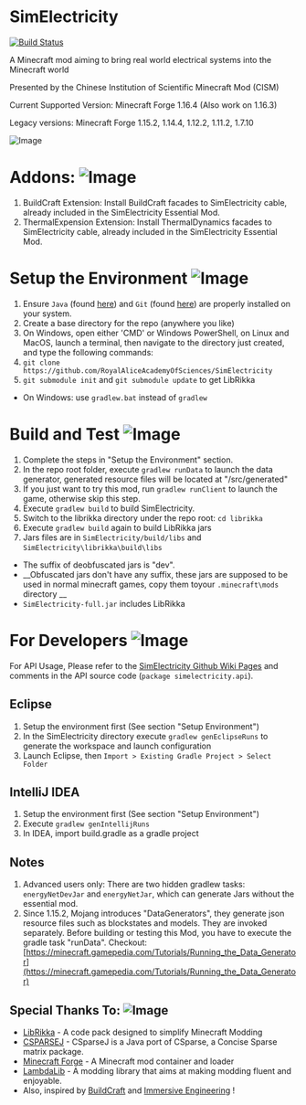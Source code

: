 # SimElectricity 

[![Build Status](https://travis-ci.org/RoyalAliceAcademyOfSciences/SimElectricity.svg?branch=master)](https://travis-ci.org/RoyalAliceAcademyOfSciences/SimElectricity)

A Minecraft mod aiming to bring real world electrical systems into the Minecraft world

Presented by the Chinese Institution of Scientific Minecraft Mod (CISM)

Current Supported Version: Minecraft Forge 1.16.4 (Also work on 1.16.3)

Legacy versions: Minecraft Forge 1.15.2, 1.14.4, 1.12.2, 1.11.2, 1.7.10

![Image](https://raw.githubusercontent.com/wiki/RoyalAliceAcademyOfSciences/SimElectricity/screenshots/grid.jpg)

# Addons: ![Image](/src/main/resources/assets/sime_essential/textures/item/futa_lemon_tea.png)
1. BuildCraft Extension:
Install BuildCraft facades to SimElectricity cable, already included in the SimElectricity Essential Mod.
1. ThermalExpension Extension: Install ThermalDynamics facades to SimElectricity cable, already included in the SimElectricity Essential Mod.

# Setup the Environment ![Image](/src/main/resources/assets/sime_essential/textures/item/tool_multimeter.png)
1. Ensure `Java` (found [here](https://www.java.com/en/download/manual.jsp)) and `Git` (found [here](http://git-scm.com/)) are properly installed on your system.
1. Create a base directory for the repo (anywhere you like)
1. On Windows, open either 'CMD' or Windows PowerShell, on Linux and MacOS, 
launch a terminal, then navigate to the directory just created,
and type the following commands:
1. `git clone https://github.com/RoyalAliceAcademyOfSciences/SimElectricity`
1. `git submodule init` and `git submodule update` to get LibRikka
* On Windows: use `gradlew.bat` instead of `gradlew`

# Build and Test ![Image](/src/main/resources/assets/sime_essential/textures/item/tool_crowbar.png)
1. Complete the steps in "Setup the Environment" section.
1. In the repo root folder, execute `gradlew runData` to launch the data generator, generated resource files will be located at "/src/generated"
1. If you just want to try this mod, run `gradlew runClient` to launch the game, otherwise skip this step.
1. Execute `gradlew build` to build SimElectricity.
1. Switch to the librikka directory under the repo root: `cd librikka`
1. Execute `gradlew build` again to build LibRikka jars
1. Jars files are in `SimElectricity/build/libs` and `SimElectricity\librikka\build\libs`
*  The suffix of deobfuscated jars is "dev".
*  __Obfuscated jars don't have any suffix, these jars are supposed to be used in normal minecraft games, copy them toyour `.minecraft\mods` directory __
*  `SimElectricity-full.jar` includes LibRikka

# For Developers ![Image](/src/main/resources/assets/sime_essential/textures/item/tool_wrench.png)
For API Usage, Please refer to the [SimElectricity Github Wiki Pages](https://github.com/RoyalAliceAcademyOfSciences/SimElectricity/wiki)
and comments in the API source code (`package simelectricity.api`).

## Eclipse
1. Setup the environment first (See section "Setup Environment")
1. In the SimElectricity directory execute `gradlew genEclipseRuns` to generate the workspace and launch configuration
1. Launch Eclipse, then `Import > Existing Gradle Project > Select Folder`
## IntelliJ IDEA
1. Setup the environment first (See section "Setup Environment")
1. Execute `gradlew genIntellijRuns`
1. In IDEA, import build.gradle as a gradle project
## Notes
1. Advanced users only: There are two hidden gradlew tasks: `energyNetDevJar` and `energyNetJar`, 
 which can generate Jars without the essential mod.
1. Since 1.15.2, Mojang introduces "DataGenerators", they generate json resource files such as blockstates and models.
They are invoked separately. Before building or testing this Mod, you have to execute the gradle task "runData". 
Checkout: [https://minecraft.gamepedia.com/Tutorials/Running_the_Data_Generator](https://minecraft.gamepedia.com/Tutorials/Running_the_Data_Generator)

## Special Thanks To: ![Image](/src/main/resources/assets/sime_essential/textures/item/tool_glove.png)
* [LibRikka](https://github.com/rikka0w0/librikka) - A code pack designed to simplify Minecraft Modding
* [CSPARSEJ](https://github.com/rwl/CSparseJ) - CSparseJ is a Java port of CSparse, a Concise Sparse matrix package.
* [Minecraft Forge](https://github.com/MinecraftForge/MinecraftForge) - A Minecraft mod container and loader
* [LambdaLib](https://github.com/LambdaInnovation/LambdaLib) - A modding library that aims at making modding fluent and enjoyable.
* Also, inspired by [BuildCraft](https://github.com/BuildCraft/BuildCraft) and
 [Immersive Engineering](https://github.com/BluSunrize/ImmersiveEngineering) !
